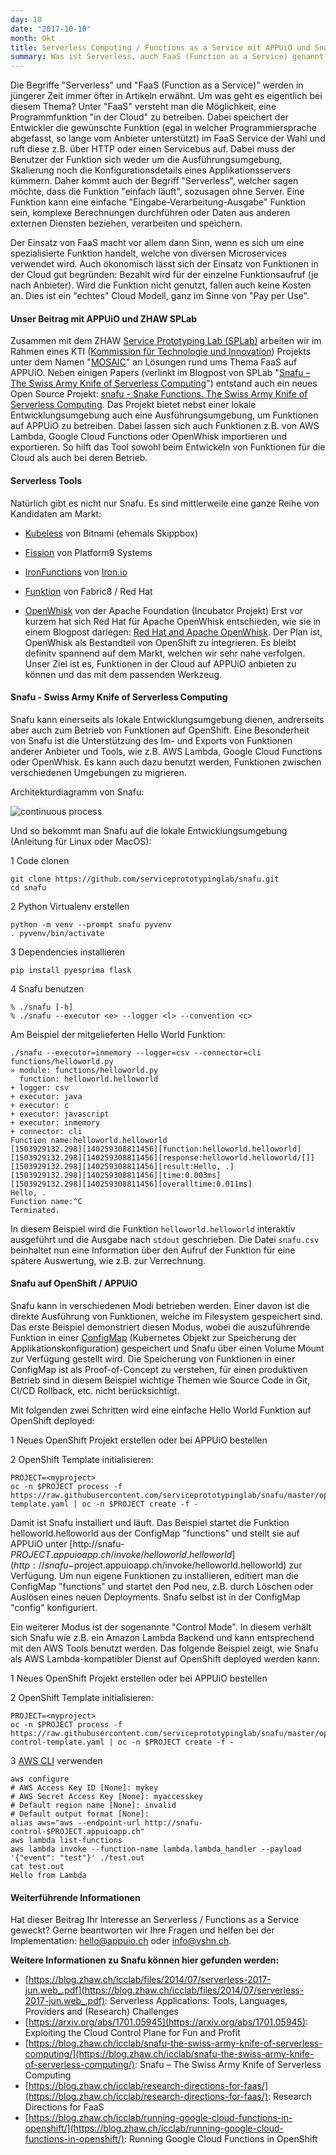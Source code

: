 ```yaml
---
day: 10
date: "2017-10-10"
month: Okt
title: Serverless Computing / Functions as a Service mit APPUiO und Snafu
summary: Was ist Serverless, auch FaaS (Function as a Service) genannt?
---
```

Die Begriffe "Serverless" und "FaaS (Function as a Service)" werden in jüngerer Zeit immer öfter in Artikeln erwähnt. Um was geht es eigentlich bei diesem Thema? Unter "FaaS" versteht man die Möglichkeit, eine Programmfunktion "in der Cloud" zu betreiben. Dabei speichert der Entwickler die gewünschte Funktion (egal in welcher Programmiersprache abgefasst, so lange vom Anbieter unterstützt) im FaaS Service der Wahl und ruft diese z.B. über HTTP oder einen Servicebus auf. Dabei muss der Benutzer der Funktion sich weder um die Ausführungsumgebung, Skalierung noch die Konfigurationsdetails eines Applikationsservers kümmern. Daher kommt auch der Begriff "Serverless", welcher sagen möchte, dass die Funktion "einfach läuft", sozusagen ohne Server. Eine Funktion kann eine einfache "Eingabe-Verarbeitung-Ausgabe" Funktion sein, komplexe Berechnungen durchführen oder Daten aus anderen externen Diensten beziehen, verarbeiten und speichern.




Der Einsatz von FaaS macht vor allem dann Sinn, wenn es sich um eine spezialisierte Funktion handelt, welche von diversen Microservices verwendet wird. Auch ökonomisch lässt sich der Einsatz von Funktionen in der Cloud gut begründen: Bezahlt wird für der einzelne Funktionsaufruf (je nach Anbieter). Wird die Funktion nicht genutzt, fallen auch keine Kosten an. Dies ist ein "echtes" Cloud Modell, ganz im Sinne von "Pay per Use".






#### Unser Beitrag mit APPUiO und ZHAW SPLab

Zusammen mit dem ZHAW [Service Prototyping Lab (SPLab)](https://blog.zhaw.ch/icclab/category/labs/splab/) arbeiten wir im Rahmen eines KTI ([Kommission für Technologie und Innovation](https://www.kti.admin.ch/kti/de/home.html)) Projekts unter dem Namen "[MOSAIC](https://blog.zhaw.ch/icclab/mosaic/)" an Lösungen rund ums Thema FaaS auf APPUiO. Neben einigen Papers (verlinkt im Blogpost von SPLab "[Snafu – The Swiss Army Knife of Serverless Computing](https://blog.zhaw.ch/icclab/snafu-the-swiss-army-knife-of-serverless-computing/)") entstand auch ein neues Open Source Projekt: [snafu - Snake Functions. The Swiss Army Knife of Serverless Computing](https://github.com/serviceprototypinglab/snafu). Das Projekt bietet nebst einer lokale Entwicklungsumgebung auch eine Ausführungsumgebung, um Funktionen auf APPUiO zu betreiben. Dabei lassen sich auch Funktionen z.B. von AWS Lambda, Google Cloud Functions oder OpenWhisk importieren und exportieren. So hilft das Tool sowohl beim Entwickeln von Funktionen für die Cloud als auch bei deren Betrieb.






#### Serverless Tools

Natürlich gibt es nicht nur Snafu. Es sind mittlerweile eine ganze Reihe von Kandidaten am Markt:




* [Kubeless](http://kubeless.io/) von Bitnami (ehemals Skippbox)



* [Fission](http://fission.io/) von Platform9 Systems



* [IronFunctions](http://open.iron.io/) von [Iron.io](http://Iron.io)


* [Funktion](https://funktion.fabric8.io/) von Fabric8 / Red Hat



* [OpenWhisk](http://openwhisk.incubator.apache.org/) von der Apache Foundation (Incubator Projekt)
Erst vor kurzem hat sich Red Hat für Apache OpenWhisk entschieden, wie sie in einem Blogpost darlegen: [Red Hat and Apache OpenWhisk](https://developers.redhat.com/blog/2017/06/07/red-hat-and-apache-openwhisk/). Der Plan ist, OpenWhisk als Bestandteil von OpenShift zu integrieren. Es bleibt definitv spannend auf dem Markt, welchen wir sehr nahe verfolgen. Unser Ziel ist es, Funktionen in der Cloud auf APPUiO anbieten zu können und das mit dem passenden Werkzeug.






#### Snafu - Swiss Army Knife of Serverless Computing

Snafu kann einerseits als lokale Entwicklungsumgebung dienen, andrerseits aber auch zum Betrieb von Funktionen auf OpenShift. Eine Besonderheit von Snafu ist die Unterstützung des Im- und Exports von Funktionen anderer Anbieter und Tools, wie z.B. AWS Lambda, Google Cloud Functions oder OpenWhisk. Es kann auch dazu benutzt werden, Funktionen zwischen verschiedenen Umgebungen zu migrieren.




Architekturdiagramm von Snafu:




![continuous process](Archsnafu.png)




Und so bekommt man Snafu auf die lokale Entwicklungsumgebung (Anleitung für Linux oder MacOS):




1 Code clonen

```
git clone https://github.com/serviceprototypinglab/snafu.git
cd snafu
```

2 Python Virtualenv erstellen

```
python -m venv --prompt snafu pyvenv
. pyvenv/bin/activate
```

3 Dependencies installieren

```
pip install pyesprima flask
```

4 Snafu benutzen

```
% ./snafu [-h]
% ./snafu --executor <e> --logger <l> --convention <c>
```

Am Beispiel der mitgelieferten Hello World Funktion:



```
./snafu --executor=inmemory --logger=csv --connector=cli functions/helloworld.py
» module: functions/helloworld.py
  function: helloworld.helloworld
+ logger: csv
+ executor: java
+ executor: c
+ executor: javascript
+ executor: inmemory
+ connector: cli
Function name:helloworld.helloworld
[1503929132.298][140259308811456][function:helloworld.helloworld]
[1503929132.298][140259308811456][response:helloworld.helloworld/[]]
[1503929132.298][140259308811456][result:Hello, .]
[1503929132.298][140259308811456][time:0.003ms]
[1503929132.298][140259308811456][overalltime:0.011ms]
Hello, .
Function name:^C
Terminated.
```

In diesem Beispiel wird die Funktion `helloworld.helloworld` interaktiv ausgeführt und die Ausgabe nach `stdout` geschrieben. Die Datei `snafu.csv` beinhaltet nun eine Information über den Aufruf der Funktion für eine spätere Auswertung, wie z.B. zur Verrechnung.






#### Snafu auf OpenShift / APPUiO

Snafu kann in verschiedenen Modi betrieben werden. Einer davon ist die direkte Ausführung von Funktionen, welche im Filesystem gespeichert sind. Das erste Beispiel demonstriert diesen Modus, wobei die auszuführende Funktion in einer [ConfigMap](https://docs.openshift.org/latest/dev_guide/configmaps.html) (Kubernetes Objekt zur Speicherung der Applikationskonfiguration) gespeichert und Snafu über einen Volume Mount zur Verfügung gestellt wird. Die Speicherung von Funktionen in einer ConfigMap ist als Proof-of-Concept zu verstehen, für einen produktiven Betrieb sind in diesem Beispiel wichtige Themen wie Source Code in Git, CI/CD Rollback, etc. nicht berücksichtigt.




Mit folgenden zwei Schritten wird eine einfache Hello World Funktion auf OpenShift deployed:

1 Neues OpenShift Projekt erstellen oder bei APPUiO bestellen


2 OpenShift Template initialisieren:

```
PROJECT=<myproject>
oc -n $PROJECT process -f https://raw.githubusercontent.com/serviceprototypinglab/snafu/master/openshift/snafu-template.yaml | oc -n $PROJECT create -f -
```

Damit ist Snafu installiert und läuft. Das Beispiel startet die Funktion helloworld.helloworld aus der ConfigMap "functions" und stellt sie auf APPUiO unter [http://snafu-$PROJECT.appuioapp.ch/invoke/helloworld.helloworld](http://snafu-$project.appuioapp.ch/invoke/helloworld.helloworld) zur Verfügung. Um nun eigene Funktionen zu installieren, editiert man die ConfigMap "functions" und startet den Pod neu, z.B. durch Löschen oder Auslösen eines neuen Deployments. Snafu selbst ist in der ConfigMap "config" konfiguriert.




Ein weiterer Modus ist der sogenannte "Control Mode". In diesem verhält sich Snafu wie z.B. ein Amazon Lambda Backend und kann entsprechend mit den AWS Tools benutzt werden. Das folgende Beispiel zeigt, wie Snafu als AWS Lambda-kompatibler Dienst auf OpenShift deployed werden kann:






1 Neues OpenShift Projekt erstellen oder bei APPUiO bestellen


2 OpenShift Template initialisieren:

```
PROJECT=<myproject>
oc -n $PROJECT process -f https://raw.githubusercontent.com/serviceprototypinglab/snafu/master/openshift/snafu-control-template.yaml | oc -n $PROJECT create -f -
```

3 [AWS CLI](https://github.com/aws/aws-cli) verwenden

```
aws configure
# AWS Access Key ID [None]: mykey
# AWS Secret Access Key [None]: myaccesskey
# Default region name [None]: invalid
# Default output format [None]:
alias aws="aws --endpoint-url http://snafu-control-$PROJECT.appuioapp.ch"
aws lambda list-functions
aws lambda invoke --function-name lambda.lambda_handler --payload '{"event": "test"}' ./test.out
cat test.out
Hello from Lambda
```

#### Weiterführende Informationen

Hat dieser Beitrag Ihr Interesse an Serverless / Functions as a Service geweckt? Gerne beantworten wir Ihre Fragen und helfen bei der Implementation: [hello@appuio.ch](http://mailto:hello@appuio.ch) oder [info@vshn.ch](http://mailto:info@vshn.ch).




**Weitere Informationen zu Snafu können hier gefunden werden:**

* [https://blog.zhaw.ch/icclab/files/2014/07/serverless-2017-jun.web_.pdf](https://blog.zhaw.ch/icclab/files/2014/07/serverless-2017-jun.web_.pdf): Serverless Applications: Tools, Languages, Providers and (Research) Challenges
* [https://arxiv.org/abs/1701.05945](https://arxiv.org/abs/1701.05945): Exploiting the Cloud Control Plane for Fun and Profit
* [https://blog.zhaw.ch/icclab/snafu-the-swiss-army-knife-of-serverless-computing/](https://blog.zhaw.ch/icclab/snafu-the-swiss-army-knife-of-serverless-computing/): Snafu – The Swiss Army Knife of Serverless Computing
* [https://blog.zhaw.ch/icclab/research-directions-for-faas/](https://blog.zhaw.ch/icclab/research-directions-for-faas/): Research Directions for FaaS
* [https://blog.zhaw.ch/icclab/running-google-cloud-functions-in-openshift/](https://blog.zhaw.ch/icclab/running-google-cloud-functions-in-openshift/): Running Google Cloud Functions in OpenShift









